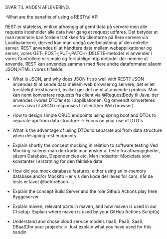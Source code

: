 SVAR TIL ANDEN AFLEVERING.

-What are the benefits of using a RESTful API

REST er stateless, er ikke afhængig af gemt data på servere men alle requests indeholder alle data hver gang et request udføres. Det betyder at man nemmere kan fordele trafikken fra clienterne på flere servere via Loadbalancere, derved kan man undgå overbelastning af den enkelte server.
REST  anvendes til at håndtere data mellem webapplikationer og server, vores GET-,POST-;PUT-;PATCH-;DELETE-metoder vi anvender i vores Controllere er simple og forståelige http metoder der nemme at anvende.
REST kan anvendes sammen med flere andre dataformater såsom JSON,HTML i vores tilfælde.


- What is JSON, and why does JSON fit so well with REST?
JSON anvendes til at sende data mellem web browser og servere, det er let forståeligt tekstbaseret, hvilket gør det nemt at anvende i praksis. Man kan nemt konvertere requests fra client via @RequestBody til Java, der anvendes i vores DTO’er etc i applikationen. Og omvendt konverteres vores Java til JSON i responses til client(her Web browser). 

- How to design simple CRUD endpoints using spring boot and DTOs to separate api from data structure  -> Focus on your use of DTO's

  
-  What is the advantage of using DTOs to separate api from data structure when designing rest endpoints


- Explain shortly the concept mocking in relation to software testing
Ved Mocking isolerer man den kode man ønsker at teste fra afhængigheder, såsom Database, Dependencies etc. Man indsætter Mockdata som konstanter I erstatning for den faktiske data.

- How did you mock database features, either using an in-memory database and/or Mockito
Her vis den kode der laves for cars, når de tests er lavet @beforeEach…..


- Explain the concept Build Server and the role Github Actions play here
Byggeserver
- Explain maven, relevant parts in maven, and how maven is used in our CI setup. Explain where maven is used by your GitHub Actions Script(s)

  
-  Understand and chose cloud service models (IaaS, PaaS, SaaS, DBaaS)for your projects -> Just explain what you have used for this handin


